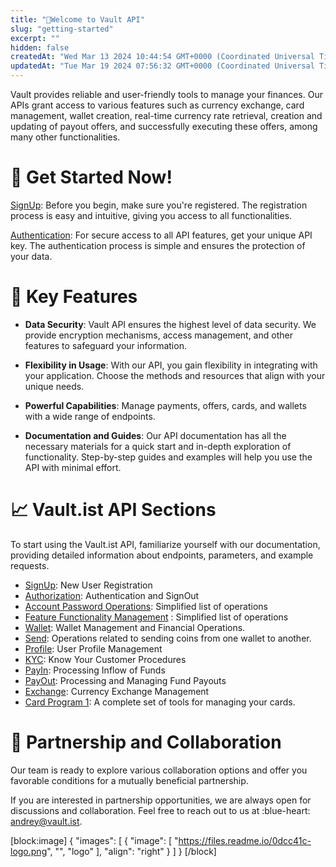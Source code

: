 ```yaml
---
title: "👋Welcome to Vault API"
slug: "getting-started"
excerpt: ""
hidden: false
createdAt: "Wed Mar 13 2024 10:44:54 GMT+0000 (Coordinated Universal Time)"
updatedAt: "Tue Mar 19 2024 07:56:32 GMT+0000 (Coordinated Universal Time)"
---
```

Vault provides reliable and user-friendly tools to manage your finances. Our APIs grant access to various features such as currency exchange, card management, wallet creation, real-time currency rate retrieval, creation and updating of payout offers, and successfully executing these offers, among many other functionalities.

# 🚀 Get Started Now!

[SignUp](https://vault-bxou.readme.io/reference/signup): Before you begin, make sure you're registered. The registration process is easy and intuitive, giving you access to all functionalities.

[Authentication](https://vault-bxou.readme.io/reference/authorization): For secure access to all API features, get your unique API key. The authentication process is simple and ensures the protection of your data.

# 🌟 Key Features

- **Data Security**: Vault API ensures the highest level of data security. We provide encryption mechanisms, access management, and other features to safeguard your information.

- **Flexibility in Usage**: With our API, you gain flexibility in integrating with your application. Choose the methods and resources that align with your unique needs.

- **Powerful Capabilities**: Manage payments, offers, cards, and wallets with a wide range of endpoints.

- **Documentation and Guides**: Our API documentation has all the necessary materials for a quick start and in-depth exploration of functionality. Step-by-step guides and examples will help you use the API with minimal effort.

# 📈 Vault.ist API Sections

To start using the Vault.ist API, familiarize yourself with our documentation, providing detailed information about endpoints, parameters, and example requests.

- [SignUp](https://vault-bxou.readme.io/reference/signup): New User Registration
- [Authorization](https://vault-bxou.readme.io/reference/authorization): Authentication and SignOut
- [Account Password Operations](https://vault-bxou.readme.io/reference/password-operations): Simplified list of operations
- [Feature Functionality Management](https://vault-bxou.readme.io/reference/feature-functionality-management) : Simplified list of operations
- [Wallet](https://vault-bxou.readme.io/reference/wallet): Wallet Management and Financial Operations.
- [Send](https://vault-bxou.readme.io/reference/send): Operations related to sending coins from one wallet to another.
- [Profile](https://vault-bxou.readme.io/reference/profile): User Profile Management
- [KYC](https://vault-bxou.readme.io/reference/kyc): Know Your Customer Procedures
- [PayIn](https://vault-bxou.readme.io/reference/payin): Processing Inflow of Funds
- [PayOut](https://vault-bxou.readme.io/reference/payout): Processing and Managing Fund Payouts
- [Exchange](https://vault-bxou.readme.io/reference/exchange): Currency Exchange Management
- [Card Program 1](https://vault-bxou.readme.io/reference/card-program-1): A complete set of tools for managing your cards.

# 💬 Partnership and Collaboration

Our team is ready to explore various collaboration options and offer you favorable conditions for a mutually beneficial partnership.

If you are interested in partnership opportunities, we are always open for discussions and collaboration. Feel free to reach out to us at  :blue-heart: [andrey@vault.ist](mailto:andrey@vault.ist).

[block:image]
{
  "images": [
    {
      "image": [
        "https://files.readme.io/0dcc41c-logo.png",
        "",
        "logo"
      ],
      "align": "right"
    }
  ]
}
[/block]
